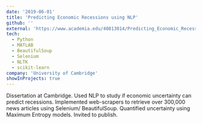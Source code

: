 ```yaml
---
date: '2019-06-01'
title: 'Predicting Economic Recessions using NLP'
github: ''
external: 'https://www.academia.edu/40813014/Predicting_Economic_Recessions_using_Natural_Language_Processing'
tech:
  - Python
  - MATLAB
  - BeautifulSoup
  - Selenium
  - NLTK
  - scikit-learn
company: 'University of Cambridge'
showInProjects: true
---
```


Dissertation at Cambridge. Used NLP to study if economic uncertainty can predict recessions. Implemented web-scrapers to retrieve over 300,000 news articles using Selenium/ BeautifulSoup. Quantified uncertainty using Maximum Entropy models. Invited to publish.
